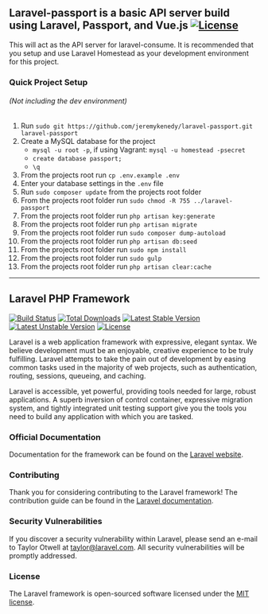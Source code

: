 ## Laravel-passport is a basic API server build using Laravel, Passport, and Vue.js [![License](http://jeremykenedy.com/license-mit.svg)](LICENSE)

This will act as the API server for laravel-consume. It is recommended that you setup and use Laravel Homestead
as your development environment for this project.

### Quick Project Setup
###### (Not including the dev environment)

1. Run `sudo git https://github.com/jeremykenedy/laravel-passport.git laravel-passport`
2. Create a MySQL database for the project
    * ```mysql -u root -p```, if using Vagrant: ```mysql -u homestead -psecret```
    * ```create database passport;```
    * ```\q```
3. From the projects root run `cp .env.example .env`
4. Enter your database settings in the `.env` file
5. Run `sudo composer update` from the projects root folder
6. From the projects root folder run `sudo chmod -R 755 ../laravel-passport`
7. From the projects root folder run `php artisan key:generate`
8. From the projects root folder run `php artisan migrate`
9. From the projects root folder run `sudo composer dump-autoload`
10. From the projects root folder run `php artisan db:seed`
11. From the projects root folder run `sudo npm install`
12. From the projects root folder run `sudo gulp`
13. From the projects root folder run `php artisan clear:cache`

---

## Laravel PHP Framework

[![Build Status](https://travis-ci.org/laravel/framework.svg)](https://travis-ci.org/laravel/framework)
[![Total Downloads](https://poser.pugx.org/laravel/framework/d/total.svg)](https://packagist.org/packages/laravel/framework)
[![Latest Stable Version](https://poser.pugx.org/laravel/framework/v/stable.svg)](https://packagist.org/packages/laravel/framework)
[![Latest Unstable Version](https://poser.pugx.org/laravel/framework/v/unstable.svg)](https://packagist.org/packages/laravel/framework)
[![License](https://poser.pugx.org/laravel/framework/license.svg)](https://packagist.org/packages/laravel/framework)

Laravel is a web application framework with expressive, elegant syntax. We believe development must be an enjoyable, creative experience to be truly fulfilling. Laravel attempts to take the pain out of development by easing common tasks used in the majority of web projects, such as authentication, routing, sessions, queueing, and caching.

Laravel is accessible, yet powerful, providing tools needed for large, robust applications. A superb inversion of control container, expressive migration system, and tightly integrated unit testing support give you the tools you need to build any application with which you are tasked.

### Official Documentation

Documentation for the framework can be found on the [Laravel website](http://laravel.com/docs).

### Contributing

Thank you for considering contributing to the Laravel framework! The contribution guide can be found in the [Laravel documentation](http://laravel.com/docs/contributions).

### Security Vulnerabilities

If you discover a security vulnerability within Laravel, please send an e-mail to Taylor Otwell at taylor@laravel.com. All security vulnerabilities will be promptly addressed.

### License

The Laravel framework is open-sourced software licensed under the [MIT license](http://opensource.org/licenses/MIT).
